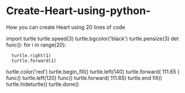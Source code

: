 # Create-Heart-using-python-
How you can create Heart using 20 lines of code

import turtle
turtle.speed(3) 
turtle.bgcolor('black') 
turtle.pensize(3)
det func(): 
   for i in range(20):

      turtle.right(1)
      turtle.forward(1)

turtle.color('red') 
turtle.begin_fill()
turtle.left(140)
turtle.forward( 111.65 )
func() 
turtle.left(120)
func()
turtle.forward( 111.65) 
turtle.end fill()
turtle.hideturtle()
turtle.done()
